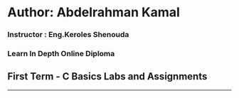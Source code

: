 # Author: Abdelrahman Kamal

### Instructor : Eng.Keroles Shenouda
### Learn In Depth Online Diploma
## First Term - C Basics Labs and Assignments
__________________________________________________________________


